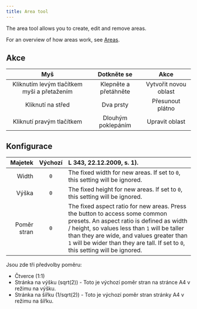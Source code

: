 ```yaml
---
title: Area tool
---
```


The area tool allows you to create, edit and remove areas.

For an overview of how areas work, see [Areas](../areas).

## Akce

|                     Myš                     |      Dotkněte se      |          Akce         |
| :-----------------------------------------: | :-------------------: | :-------------------: |
| Kliknutím levým tlačítkem myši a přetažením | Klepněte a přetáhněte | Vytvořit novou oblast |
|              Kliknutí na střed              |       Dva prsty       |    Přesunout plátno   |
|          Kliknutí pravým tlačítkem          |   Dlouhým poklepáním  |     Upravit oblast    |

## Konfigurace

|     Majetek | Výchozí | L 343, 22.12.2009, s. 1).                                                                                                                                                                                                                                                                                                                              |
| ----------: | :-----: | :--------------------------------------------------------------------------------------------------------------------------------------------------------------------------------------------------------------------------------------------------------------------------------------------------------------------------------------------------------------------------------------------------------------------- |
|       Width |   `0`   | The fixed width for new areas. If set to `0`, this setting will be ignored.                                                                                                                                                                                                                                                                                                            |
|       Výška |   `0`   | The fixed height for new areas. If set to `0`, this setting will be ignored.                                                                                                                                                                                                                                                                                                           |
| Poměr stran |   `0`   | The fixed aspect ratio for new areas. Press the <DotsThreeVertical className="inline-icon"/> button to access some common presets. An aspect ratio is defined as width / height, so values less than `1` will be taller than they are wide, and values greater than `1` will be wider than they are tall. If set to `0`, this setting will be ignored. |

Jsou zde tři předvolby poměru:

- Čtverce (1:1)
- Stránka na výšku (sqrt(2)) - Toto je výchozí poměr stran na stránce A4 v režimu na výšku.
- Stránka na šířku (1/sqrt(2)) - Toto je výchozí poměr stran stránky A4 v režimu na šířku.
